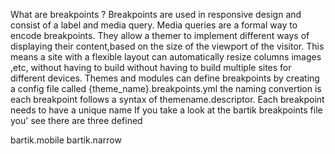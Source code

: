 What are breakpoints ?
Breakpoints are used in responsive design and consist of a label
and media query. Media queries are a formal way to encode breakpoints.
They allow a themer to implement different ways of displaying their content,based on the size 
of the viewport of the visitor.
This means a site with a flexible layout can automatically resize columns images ,etc, without having to build
without having to build multiple sites for different devices. Themes and modules can define breakpoints
by creating a config file called {theme_name}.breakpoints.yml
the naming convertion is each breakpoint follows a syntax of themename.descriptor. Each breakpoint needs to have a unique
name
If you take a look at the bartik breakpoints file you' see there are three defined

bartik.mobile
bartik.narrow
